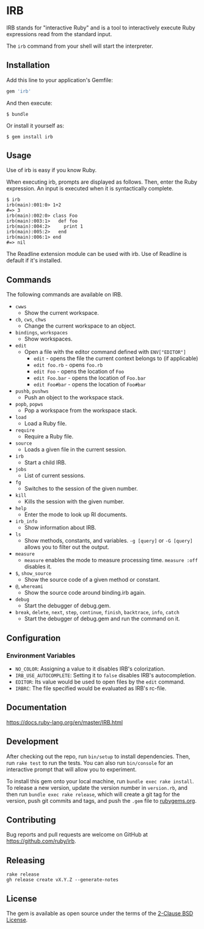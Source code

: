 # IRB

IRB stands for "interactive Ruby" and is a tool to interactively execute Ruby expressions read from the standard input.

The `irb` command from your shell will start the interpreter.

## Installation

Add this line to your application's Gemfile:

```ruby
gem 'irb'
```

And then execute:

    $ bundle

Or install it yourself as:

    $ gem install irb

## Usage

Use of irb is easy if you know Ruby.

When executing irb, prompts are displayed as follows. Then, enter the Ruby expression. An input is executed when it is syntactically complete.

```
$ irb
irb(main):001:0> 1+2
#=> 3
irb(main):002:0> class Foo
irb(main):003:1>   def foo
irb(main):004:2>     print 1
irb(main):005:2>   end
irb(main):006:1> end
#=> nil
```

The Readline extension module can be used with irb. Use of Readline is default if it's installed.

## Commands

The following commands are available on IRB.

* `cwws`
  * Show the current workspace.
* `cb`, `cws`, `chws`
  * Change the current workspace to an object.
* `bindings`, `workspaces`
  * Show workspaces.
* `edit`
  * Open a file with the editor command defined with `ENV["EDITOR"]`
    * `edit` - opens the file the current context belongs to (if applicable)
    * `edit foo.rb` - opens `foo.rb`
    * `edit Foo` - opens the location of `Foo`
    * `edit Foo.bar` - opens the location of `Foo.bar`
    * `edit Foo#bar` - opens the location of `Foo#bar`
* `pushb`, `pushws`
  * Push an object to the workspace stack.
* `popb`, `popws`
  * Pop a workspace from the workspace stack.
* `load`
  * Load a Ruby file.
* `require`
  * Require a Ruby file.
* `source`
  * Loads a given file in the current session.
* `irb`
  * Start a child IRB.
* `jobs`
  * List of current sessions.
* `fg`
  * Switches to the session of the given number.
* `kill`
  * Kills the session with the given number.
* `help`
  * Enter the mode to look up RI documents.
* `irb_info`
  * Show information about IRB.
* `ls`
  * Show methods, constants, and variables.
    `-g [query]` or `-G [query]` allows you to filter out the output.
* `measure`
  * `measure` enables the mode to measure processing time. `measure :off` disables it.
* `$`, `show_source`
  * Show the source code of a given method or constant.
* `@`, `whereami`
  * Show the source code around binding.irb again.
* `debug`
  * Start the debugger of debug.gem.
* `break`, `delete`, `next`, `step`, `continue`, `finish`, `backtrace`, `info`, `catch`
  * Start the debugger of debug.gem and run the command on it.

## Configuration

### Environment Variables

- `NO_COLOR`: Assigning a value to it disables IRB's colorization.
- `IRB_USE_AUTOCOMPLETE`: Setting it to `false` disables IRB's autocompletion.
- `EDITOR`: Its value would be used to open files by the `edit` command.
- `IRBRC`: The file specified would be evaluated as IRB's rc-file.

## Documentation

https://docs.ruby-lang.org/en/master/IRB.html

## Development

After checking out the repo, run `bin/setup` to install dependencies. Then, run `rake test` to run the tests. You can also run `bin/console` for an interactive prompt that will allow you to experiment.

To install this gem onto your local machine, run `bundle exec rake install`. To release a new version, update the version number in `version.rb`, and then run `bundle exec rake release`, which will create a git tag for the version, push git commits and tags, and push the `.gem` file to [rubygems.org](https://rubygems.org).

## Contributing

Bug reports and pull requests are welcome on GitHub at https://github.com/ruby/irb.

## Releasing

```
rake release
gh release create vX.Y.Z --generate-notes
```

## License

The gem is available as open source under the terms of the [2-Clause BSD License](https://opensource.org/licenses/BSD-2-Clause).
